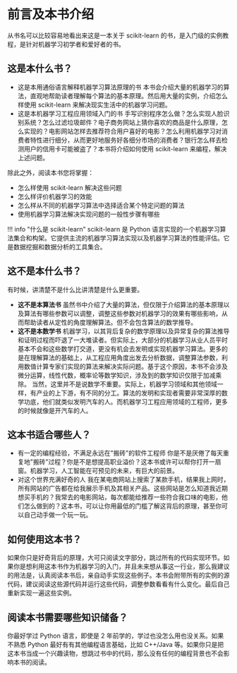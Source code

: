 # 前言及本书介绍

从书名可以比较容易地看出来这是一本关于 scikit-learn 的书，是入门级的实例教程，是针对机器学习初学者和爱好者的书。

## 这是本什么书？

* 这是本用通俗语言解释机器学习算法原理的书
  本书会介绍大量的机器学习的算法，直观地帮助读者理解每个算法的基本原理。然后用大量的实例，介绍怎么样使用 scikit-learn 来解决现实生活中的机器学习问题。
* 这是本机器学习工程应用领域入门的书
  手写识别程序怎么做？怎么实现人脸识别系统？怎么过滤垃圾邮件？电子商务网站上猜你喜欢的商品是什么原理，怎么实现的？电影网站怎样去推荐符合用户喜好的电影？怎么利用机器学习对消费者特性进行细分，从而更好地服务好各细分市场的消费者？银行怎么样去检测用户的信用卡可能被盗了？本书将介绍如何使用 scikit-learn 来编程，解决上述问题。

除此之外，阅读本书您将掌握：

* 怎么样使用 scikit-learn 解决这些问题
* 怎么样评价机器学习的效能
* 怎么样从不同的机器学习算法中选择适合某个特定问题的算法
* 使用机器学习算法解决实现问题的一般性步骤有哪些

!!! info "什么是 scikit-learn"
    scikit-learn 是 Python 语言实现的一个机器学习算法集合和构架。它提供主流的机器学习算法实现以及机器学习算法的性能评估。它是数据挖掘和数据分析的工具集合。

## 这不是本什么书？

有时候，讲清楚不是什么比讲清楚是什么更重要。

* **这不是本算法书**
  虽然书中介绍了大量的算法，但仅限于介绍算法的基本原理以及算法有哪些参数可以调整，调整这些参数对机器学习的效果有哪些影响，从而帮助读者从定性的角度理解算法。但不会包含算法的数学推导。
* **这不是本数学书**
  机器学习，以其背后复杂的数学原理以及异常复杂的算法推导和证明过程而吓退了一大堆读者。但实际上，大部分的机器学习从业人员平时基本不会和这些数学打交道，更没有机会去发明或实现机器学习算法。更多的是在理解算法的基础上，从工程应用角度出发去分析数据，调整算法参数，利用数值计算专家们实现的算法来解决实际问题。基于这个原因，本书不会涉及微分运算，线性代数，概率论等数学知识，涉及到的数学知识仅限于加减乘除。
  当然，这里并不是说数学不重要。实际上，机器学习领域和其他领域一样，有产业的上下游，有不同的分工。算法的发明和实现者需要非常深厚的数学功底，他们就类似发明汽车的人。而机器学习工程应用领域的工程师，更多的时候就像是开汽车的人。

## 这本书适合哪些人？

* 有一定的编程经验，不满足永远在"搬砖"的软件工程师
  你是不是厌倦了每天重复地"搬砖"过程？你是不是想提高职业溢价？这本书或许可以帮你打开一扇窗。机器学习，人工智能在可预见的未来，有巨大的前景。
* 对这个世界充满好奇的人
  我在某电商网站上搜索了某款手机，结果我上网时，所有网站的广告都在给我展示手机及其相关产品。这些网站是怎么知道我近期想买手机的？我常去的电影网站，每次都能给推荐一些符合我口味的电影，他们怎么做到的？这本书，可以让你用最低的门槛了解这背后的原理，甚至你可以自己动手做一个玩一玩。

## 如何使用这本书？

如果你只是好奇背后的原理，大可只阅读文字部分，跳过所有的代码实现环节。如果你是想利用这本书作为机器学习的入门，并且未来想从事这一行业，那么我建议的用法是，认真阅读本书后，亲自动手实现这些例子。本书会附带所有的实例的源代码，建议阅读这些源代码并运行这些代码，调整参数看看有什么变化。最后自己重新实现一遍这些实例。

## 阅读本书需要哪些知识储备？

你最好学过 Python 语言，即使是 2 年前学的，学过也没怎么用也没关系。如果不熟悉 Python 最好有有其他编程语言基础，比如 C++/Java 等。如果你只是把这本书当成一个兴趣读物，想跳过书中的代码，那么没有任何的编程背景也不会影响本书的阅读。
